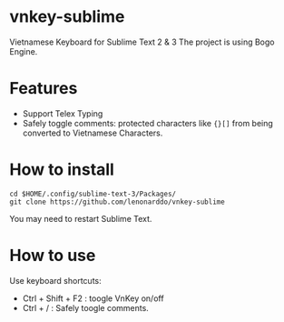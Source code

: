 # vnkey-sublime
Vietnamese Keyboard for Sublime Text 2 & 3
The project is using Bogo Engine. 
# Features
- Support Telex Typing 
- Safely toggle comments: protected characters like `{}[]` from being converted to Vietnamese Characters.
# How to install 
```
cd $HOME/.config/sublime-text-3/Packages/
git clone https://github.com/lenonarddo/vnkey-sublime
```
You may need to restart Sublime Text.
# How to use
Use keyboard shortcuts:
- Ctrl + Shift + F2 : toogle VnKey on/off
- Ctrl + / : Safely toogle comments.